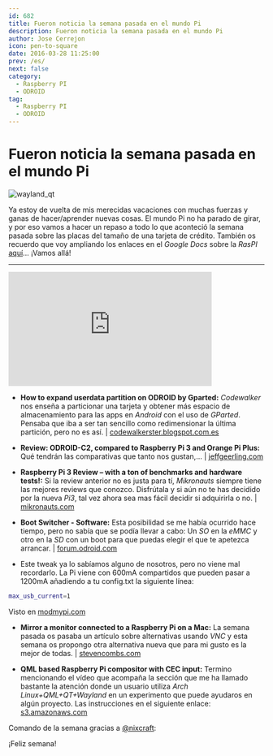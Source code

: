 ```yaml
---
id: 682
title: Fueron noticia la semana pasada en el mundo Pi
description: Fueron noticia la semana pasada en el mundo Pi
author: Jose Cerrejon
icon: pen-to-square
date: 2016-03-28 11:25:00
prev: /es/
next: false
category:
  - Raspberry PI
  - ODROID
tag:
  - Raspberry PI
  - ODROID
---
```


# Fueron noticia la semana pasada en el mundo Pi

![wayland_qt](/images/2016/03/wayland_qt.png)

Ya estoy de vuelta de mis merecidas vacaciones con muchas fuerzas y ganas de hacer/aprender nuevas cosas. El mundo Pi no ha parado de girar, y por eso vamos a hacer un repaso a todo lo que aconteció la semana pasada sobre las placas del tamaño de una tarjeta de crédito. También os recuerdo que voy ampliando los enlaces en el *Google Docs* sobre la *RasPI* [aquí](http://goo.gl/Iwhbq)... ¡Vamos allá!

- - -
<iframe width="400" height="225" src="https://www.youtube.com/embed/tqwxOZwZXd8?rel=0&amp;showinfo=0" frameborder="0" allowfullscreen></iframe>

* **How to expand userdata partition on ODROID by Gparted:** *Codewalker* nos enseña a particionar una tarjeta y obtener más espacio de almacenamiento para las apps en *Android* con el uso de *GParted*. Pensaba que iba a ser tan sencillo como redimensionar la última partición, pero no es así. | [codewalkerster.blogspot.com.es](http://codewalkerster.blogspot.com.es/2016/03/how-to-expand-userdata-partition-on.html)

* **Review: ODROID-C2, compared to Raspberry Pi 3 and Orange Pi Plus:** Qué tendrán las comparativas que tanto nos gustan,...  | [jeffgeerling.com](http://www.jeffgeerling.com/blog/2016/review-odroid-c2-compared-raspberry-pi-3-and-orange-pi-plus)

* **Raspberry Pi 3 Review – with a ton of benchmarks and hardware tests!:** Si la review anterior no es justa para tí, *Mikronauts* siempre tiene las mejores reviews que conozco. Disfrútala y si aún no te has decidido por la nueva *Pi3*, tal vez ahora sea mas fácil decidir si adquirirla o no. | [mikronauts.com](http://www.mikronauts.com/2016/03/27/raspberry-pi-3-review-with-a-ton-of-benchmarks-hardware-tests/)

* **Boot Switcher - Software:** Esta posibilidad se me había ocurrido hace tiempo, pero no sabía que se podía llevar a cabo: Un *SO* en la *eMMC* y otro en la *SD* con un boot para que puedas elegir el que te apetezca arrancar. | [forum.odroid.com](http://forum.odroid.com/viewtopic.php?f=136&t=20002)

* Este tweak ya lo sabíamos alguno de nosotros, pero no viene mal recordarlo. La Pi viene con 600mA compartidos que pueden pasar a 1200mA añadiendo a tu config.txt la siguiente línea:

```bash
max_usb_current=1
```

Visto en [modmypi.com](http://www.modmypi.com/blog/boost-usb-current)

* **Mirror a monitor connected to a Raspberry Pi on a Mac:** La semana pasada os pasaba un artículo sobre alternativas usando *VNC* y esta semana os propongo otra alternativa nueva que para mi gusto es la mejor de todas. | [stevencombs.com](http://www.stevencombs.com/raspberrypi/2016/03/24/mirror-raspi-monitor-on-mac.html)

* **QML based Raspberry Pi compositor with CEC input:** Termino mencionando el vídeo que acompaña la sección que me ha llamado bastante la atención donde un usuario utiliza *Arch Linux+QML+QT+Wayland* en un experimento que puede ayudaros en algún proyecto. Las instrucciones en el siguiente enlace:  [s3.amazonaws.com](https://s3.amazonaws.com/spuddrepo/arch/arch_instructions.html)

Comando de la semana gracias a [@nixcraft](https://twitter.com/nixcraft/):




¡Feliz semana!